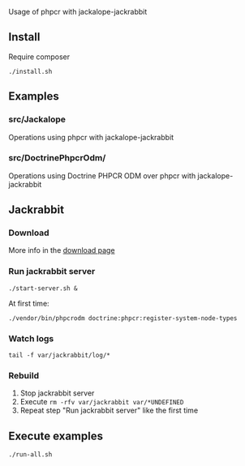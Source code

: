 Usage of phpcr with jackalope-jackrabbit

## Install

Require composer

	./install.sh

## Examples

### src/Jackalope

Operations using phpcr with jackalope-jackrabbit

### src/DoctrinePhpcrOdm/

Operations using Doctrine PHPCR ODM over phpcr with jackalope-jackrabbit


## Jackrabbit

### Download


More info in the [download page]( http://jackrabbit.apache.org/jcr/downloads.html)


### Run jackrabbit server

	./start-server.sh &

At first time:

 	./vendor/bin/phpcrodm doctrine:phpcr:register-system-node-types

### Watch logs

	tail -f var/jackrabbit/log/*

### Rebuild

1) Stop jackrabbit server
2) Execute ``rm -rfv var/jackrabbit var/*UNDEFINED``
3) Repeat step "Run jackrabbit server" like the first time


## Execute examples

	./run-all.sh
